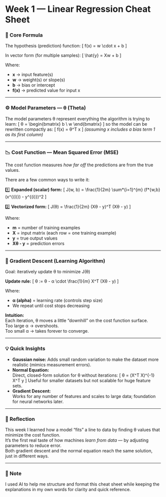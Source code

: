# Week 1 — Linear Regression Cheat Sheet

### 🧩 Core Formula

The hypothesis (prediction) function:
\[
f(x) = w \cdot x + b
\]

In vector form (for multiple samples):
\[
\hat{y} = Xw + b
\]

Where:

- **x** → input feature(s)
- **w** → weight(s) or slope(s)
- **b** → bias or intercept
- **f(x)** → predicted value for input x

---

### ⚙️ Model Parameters — θ (Theta)

The model parameters θ represent everything the algorithm is trying to learn:
\[
θ = \begin{bmatrix} b \\ w \end{bmatrix}
\]
so the model can be rewritten compactly as:
\[
f(x) = θ^T x
\]
_(assuming x includes a bias term 1 as its first column)_

---

### 📉 Cost Function — Mean Squared Error (MSE)

The cost function measures _how far off_ the predictions are from the true values.

There are a few common ways to write it:

1️⃣ **Expanded (scalar) form:**
\[
J(w, b) = \frac{1}{2m} \sum*{i=1}^{m} (f*{w,b}(x^{(i)}) - y^{(i)})^2
\]

2️⃣ **Vectorized form:**
\[
J(θ) = \frac{1}{2m} (Xθ - y)^T (Xθ - y)
\]

Where:

- **m** = number of training examples
- **X** = input matrix (each row = one training example)
- **y** = true output values
- **Xθ - y** = prediction errors

---

### 🔁 Gradient Descent (Learning Algorithm)

Goal: iteratively update θ to minimize J(θ)

**Update rule:**
\[
θ := θ - α \cdot \frac{1}{m} X^T (Xθ - y)
\]

Where:

- **α (alpha)** = learning rate (controls step size)
- We repeat until cost stops decreasing

**Intuition:**  
Each iteration, θ moves a little “downhill” on the cost function surface.  
Too large α → overshoots.  
Too small α → takes forever to converge.

---

### 💡 Quick Insights

- **Gaussian noise:** Adds small random variation to make the dataset more realistic (mimics measurement errors).
- **Normal Equation:**  
  Direct, closed-form solution for θ without iterations:
  \[
  θ = (X^T X)^{-1} X^T y
  \]
  Useful for smaller datasets but not scalable for huge feature sets.
- **Gradient Descent:**  
  Works for any number of features and scales to large data; foundation for neural networks later.

---

### 🧠 Reflection

This week I learned how a model “fits” a line to data by finding θ values that minimize the cost function.  
It’s the first real taste of how machines _learn from data_ — by adjusting parameters to reduce error.  
Both gradient descent and the normal equation reach the same solution, just in different ways.

---

### 💬 Note

I used AI to help me structure and format this cheat sheet while keeping the explanations in my own words for clarity and quick reference.
